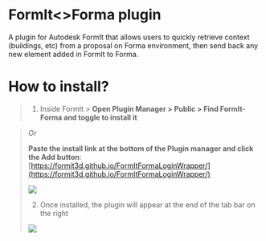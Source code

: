 # FormIt<>Forma plugin

A plugin for Autodesk FormIt that allows users to quickly retrieve context (buildings, etc) from a proposal on Forma environment,
then send back any new element added in FormIt to Forma.

# How to install?

> 1. Inside FormIt > **Open Plugin Manager > Public > Find FormIt-Forma and toggle to install it**

<!-- > ![](https://formit3d.github.io/FormItFormaLoginWrapper/v24_0/assets/readme_image1a.png) -->

> _Or_
>
> **Paste the install link at the bottom of the Plugin manager and click the Add button**: [https://formit3d.github.io/FormItFormaLoginWrapper/](https://formit3d.github.io/FormItFormaLoginWrapper/)
>
> ![](https://formit3d.github.io/FormItFormaLoginWrapper/v24_0/assets/readme_image1b.png)
>
> 2. Once installed, the plugin will appear at the end of the tab bar on the right
>
> ![](https://formit3d.github.io/FormItFormaLoginWrapper/v24_0/assets/readme_image2.png)
